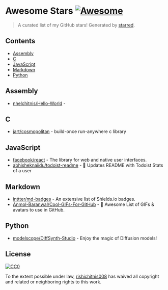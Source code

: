 <!--lint disable awesome-contributing awesome-license awesome-list-item match-punctuation no-repeat-punctuation no-undefined-references awesome-spell-check-->
# Awesome Stars [![Awesome](https://awesome.re/badge.svg)](https://github.com/sindresorhus/awesome)

> A curated list of my GitHub stars! Generated by [starred](https://github.com/maguowei/starred).

## Contents

- [Assembly](#assembly)
- [C](#c)
- [JavaScript](#javascript)
- [Markdown](#markdown)
- [Python](#python)

## Assembly 

- [nhelchitnis/Hello-World](https://github.com/nhelchitnis/Hello-World) - 

## C 

- [jart/cosmopolitan](https://github.com/jart/cosmopolitan) - build-once run-anywhere c library

## JavaScript 

- [facebook/react](https://github.com/facebook/react) - The library for web and native user interfaces.
- [abhisheknaiidu/todoist-readme](https://github.com/abhisheknaiidu/todoist-readme) - 🚧 Updates README with Todoist Stats of a user

## Markdown 

- [inttter/md-badges](https://github.com/inttter/md-badges) - An extensive list of Shields.io badges.
- [Anmol-Baranwal/Cool-GIFs-For-GitHub](https://github.com/Anmol-Baranwal/Cool-GIFs-For-GitHub) - 🤝 Awesome List of GIFs & avatars to use in GitHub.

## Python 

- [modelscope/DiffSynth-Studio](https://github.com/modelscope/DiffSynth-Studio) - Enjoy the magic of Diffusion models!


## License

[![CC0](http://mirrors.creativecommons.org/presskit/buttons/88x31/svg/cc-zero.svg)](https://creativecommons.org/publicdomain/zero/1.0/)

To the extent possible under law, [rishichitnis008](https://github.com/rishichitnis008) has waived all copyright and related or neighboring rights to this work.

